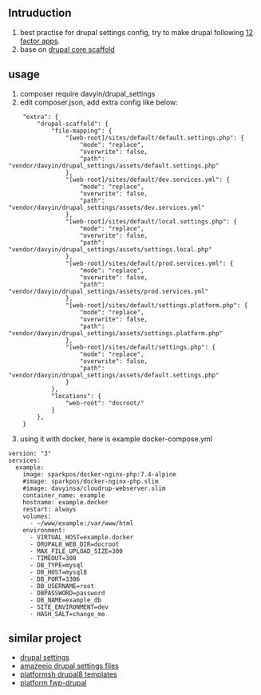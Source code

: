 ## Intruduction
1. best practise for drupal settings config, try to make drupal following [12 factor apps](https://12factor.net/zh_cn/).
2. base on [drupal core scaffold](https://github.com/drupal/core-composer-scaffold)

## usage
1. composer require davyin/drupal_settings
2. edit composer.json, add extra config like below:
```
    "extra": {
        "drupal-scaffold": {
            "file-mapping": {
                "[web-root]/sites/default/default.settings.php": {
                    "mode": "replace",
                    "overwrite": false,
                    "path": "vendor/davyin/drupal_settings/assets/default.settings.php"
                },
                "[web-root]/sites/default/dev.services.yml": {
                    "mode": "replace",
                    "overwrite": false,
                    "path": "vendor/davyin/drupal_settings/assets/dev.services.yml"
                },
                "[web-root]/sites/default/local.settings.php": {
                    "mode": "replace",
                    "overwrite": false,
                    "path": "vendor/davyin/drupal_settings/assets/settings.local.php"
                },
                "[web-root]/sites/default/prod.services.yml": {
                    "mode": "replace",
                    "overwrite": false,
                    "path": "vendor/davyin/drupal_settings/assets/prod.services.yml"
                },
                "[web-root]/sites/default/settings.platform.php": {
                    "mode": "replace",
                    "overwrite": false,
                    "path": "vendor/davyin/drupal_settings/assets/settings.platform.php"
                },
                "[web-root]/sites/default/settings.php": {
                    "mode": "replace",
                    "overwrite": false,
                    "path": "vendor/davyin/drupal_settings/assets/default.settings.php"
                }
            },
            "locations": {
                "web-root": "docroot/"
            }
        },
    }
```
3. using it with docker, here is example docker-compose.yml
```
version: "3"
services:
  example:
    image: sparkpos/docker-nginx-php:7.4-alpine
    #image: sparkpos/docker-nginx-php.slim
    #image: davyinsa/cloudrup-webserver.slim
    container_name: example
    hostname: example.docker
    restart: always
    volumes:
      - ~/www/example:/var/www/html
    environment:
      - VIRTUAL_HOST=example.docker
      - DRUPAL8_WEB_DIR=docroot
      - MAX_FILE_UPLOAD_SIZE=300
      - TIMEOUT=300
      - DB_TYPE=mysql
      - DB_HOST=mysql8
      - DB_PORT=3306
      - DB_USERNAME=root
      - DBPASSWORD=password
      - DB_NAME=example_db
      - SITE_ENVIRONMENT=dev
      - HASH_SALT=change_me
```

## similar project
* [drupal settings](https://github.com/pog-vupar/drupal-settings)
* [amazeeio drupal settings files](https://github.com/amazeeio/drupal-setting-files)
* [platformsh drupal8 templates](https://github.com/platformsh-templates/drupal8/tree/master/web/sites/default)
* [platform fwp-drupal](https://github.com/platformsh/fwp-drupal/tree/master/web/sites/default)
